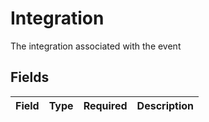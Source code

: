 # Integration

The integration associated with the event


## Fields

| Field       | Type        | Required    | Description |
| ----------- | ----------- | ----------- | ----------- |